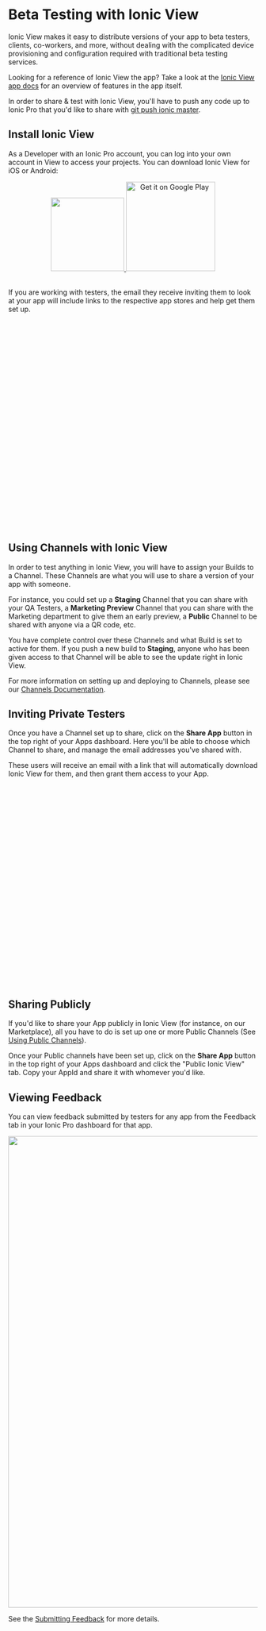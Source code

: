 # Beta Testing with Ionic View

Ionic View makes it easy to distribute versions of your app to beta testers, clients, co-workers, and more, without dealing with the complicated device provisioning and configuration required with traditional beta testing services.

Looking for a reference of Ionic View the app? Take a look at the [Ionic View app docs](/docs/pro/view/) for an overview of features in the app itself.

In order to share & test with Ionic View, you'll have to push any code up to Ionic Pro that you'd like to share with [git push ionic master](/docs/pro/git.html#pushing-new-builds).

## Install Ionic View

As a Developer with an Ionic Pro account, you can log into your own account in View to access your projects. You can download Ionic View for iOS or Android:

<div id="badges" style="text-align:center">
  <a href="https://itunes.apple.com/us/app/ionic-view-test-share-ionic-apps/id1271789931?ls=1&mt=8">
    <img style="width: 148px" src="/img/pro/appstore.png" id="appstore-image">
  </a>

  <a href="https://play.google.com/store/apps/details?id=com.ionicframework.view">
    <img style="width: 180px" alt="Get it on Google Play" src="/img/pro/playstore.png" id="playstore-image">
  </a>
</div>
<br>

If you are working with testers, the email they receive inviting them to look at your app will include links to the respective app stores and help get them set up.

<br>

<script src="https://fast.wistia.com/embed/medias/za0joonedd.jsonp" async></script><script src="https://fast.wistia.com/assets/external/E-v1.js" async></script><div class="wistia_embed wistia_async_za0joonedd" style="height:400px;width:640px">&nbsp;</div>

## Using Channels with Ionic View

In order to test anything in Ionic View, you will have to assign your Builds to a Channel. These Channels are what you will use to share a version of your app with someone.

For instance, you could set up a **Staging** Channel that you can share with your QA Testers, a **Marketing Preview** Channel that you can share with the Marketing department to give them an early preview, a **Public** Channel to be shared with anyone via a QR code, etc.

You have complete control over these Channels and what Build is set to active for them. If you push a new build to **Staging**, anyone who has been given access to that Channel will be able to see the update right in Ionic View.

For more information on setting up and deploying to Channels, please see our [Channels Documentation](/docs/pro/channels.html).

## Inviting Private Testers

Once you have a Channel set up to share, click on the **Share App** button in the top right of your Apps dashboard. Here you'll be able to choose which Channel to share, and manage the email addresses you've shared with.

These users will receive an email with a link that will automatically download Ionic View for them, and then grant them access to your App.

<script src="https://fast.wistia.com/embed/medias/6uubjvj0q6.jsonp" async></script><script src="https://fast.wistia.com/assets/external/E-v1.js" async></script><div class="wistia_embed wistia_async_6uubjvj0q6" style="height:400px;width:640px">&nbsp;</div>

## Sharing Publicly

If you'd like to share your App publicly in Ionic View (for instance, on our Marketplace), all you have to do is set up one or more Public Channels (See [Using Public Channels](/docs/pro/channels.html#using-public-channels)).

Once your Public channels have been set up, click on the **Share App** button in the top right of your Apps dashboard and click the "Public Ionic View" tab. Copy your AppId and share it with whomever you'd like.

## Viewing Feedback

You can view feedback submitted by testers for any app from the Feedback tab in your Ionic Pro dashboard for that app.

<div style="text-align: center">
  <img style="width: 950px" src="/img/pro/beta-testing-feedback.png">
</div>

See the [Submitting Feedback](/docs/pro/view/#submitting-feedback) for more details.
